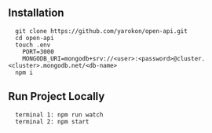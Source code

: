## Installation

```
  git clone https://github.com/yarokon/open-api.git
  cd open-api
  touch .env
    PORT=3000
    MONGODB_URI=mongodb+srv://<user>:<password>@cluster.<cluster>.mongodb.net/<db-name>
  npm i
```

## Run Project Locally

```
  terminal 1: npm run watch
  terminal 2: npm start
```
